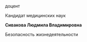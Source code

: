доцент

Кандидат медицинских наук

**Сивакова Людмила Владимировна**

Безопасность жизнедеятельности